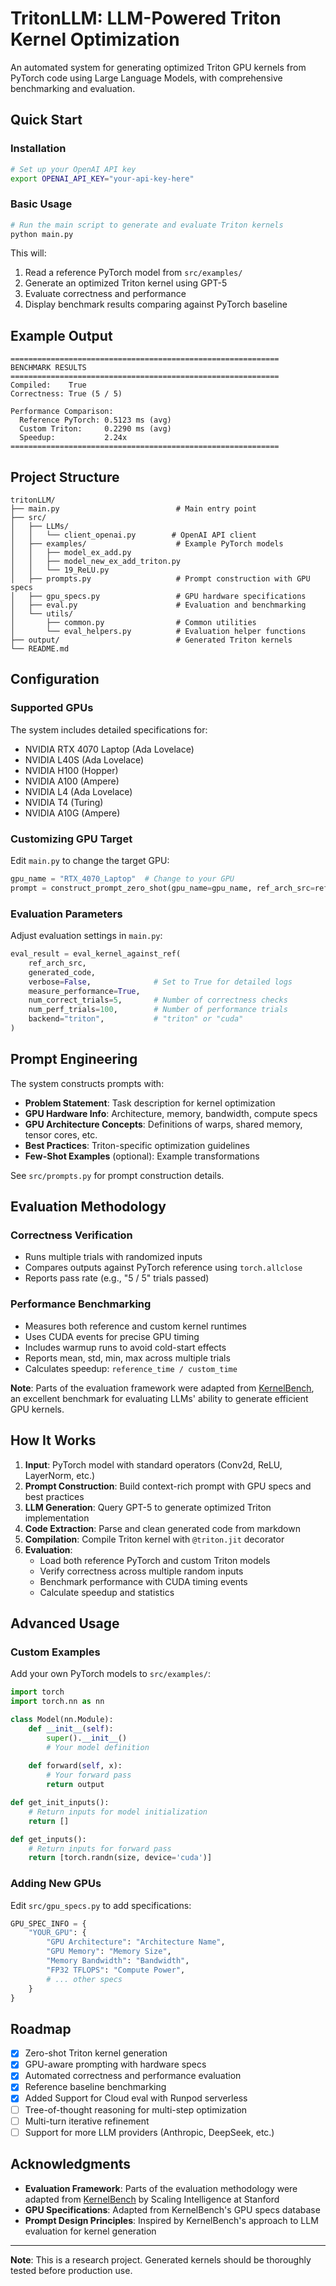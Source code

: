 # TritonLLM: LLM-Powered Triton Kernel Optimization

An automated system for generating optimized Triton GPU kernels from PyTorch code using Large Language Models, with comprehensive benchmarking and evaluation.

## Quick Start

### Installation

```bash
# Set up your OpenAI API key
export OPENAI_API_KEY="your-api-key-here"
```

### Basic Usage

```bash
# Run the main script to generate and evaluate Triton kernels
python main.py
```

This will:
1. Read a reference PyTorch model from `src/examples/`
2. Generate an optimized Triton kernel using GPT-5
3. Evaluate correctness and performance
4. Display benchmark results comparing against PyTorch baseline

## Example Output

```
============================================================
BENCHMARK RESULTS
============================================================
Compiled:    True
Correctness: True (5 / 5)

Performance Comparison:
  Reference PyTorch: 0.5123 ms (avg)
  Custom Triton:     0.2290 ms (avg)
  Speedup:           2.24x
============================================================
```

## Project Structure

```
tritonLLM/
├── main.py                          # Main entry point
├── src/
│   ├── LLMs/
│   │   └── client_openai.py        # OpenAI API client
│   ├── examples/                    # Example PyTorch models
│   │   ├── model_ex_add.py
│   │   ├── model_new_ex_add_triton.py
│   │   └── 19_ReLU.py
│   ├── prompts.py                   # Prompt construction with GPU specs
│   ├── gpu_specs.py                 # GPU hardware specifications
│   ├── eval.py                      # Evaluation and benchmarking
│   └── utils/
│       ├── common.py                # Common utilities
│       └── eval_helpers.py          # Evaluation helper functions
├── output/                          # Generated Triton kernels
└── README.md
```

## Configuration

### Supported GPUs

The system includes detailed specifications for:
- NVIDIA RTX 4070 Laptop (Ada Lovelace)
- NVIDIA L40S (Ada Lovelace)
- NVIDIA H100 (Hopper)
- NVIDIA A100 (Ampere)
- NVIDIA L4 (Ada Lovelace)
- NVIDIA T4 (Turing)
- NVIDIA A10G (Ampere)

### Customizing GPU Target

Edit `main.py` to change the target GPU:

```python
gpu_name = "RTX_4070_Laptop"  # Change to your GPU
prompt = construct_prompt_zero_shot(gpu_name=gpu_name, ref_arch_src=ref_arch_src)
```

### Evaluation Parameters

Adjust evaluation settings in `main.py`:

```python
eval_result = eval_kernel_against_ref(
    ref_arch_src,
    generated_code,
    verbose=False,              # Set to True for detailed logs
    measure_performance=True,
    num_correct_trials=5,       # Number of correctness checks
    num_perf_trials=100,        # Number of performance trials
    backend="triton",           # "triton" or "cuda"
)
```

## Prompt Engineering

The system constructs prompts with:
- **Problem Statement**: Task description for kernel optimization
- **GPU Hardware Info**: Architecture, memory, bandwidth, compute specs
- **GPU Architecture Concepts**: Definitions of warps, shared memory, tensor cores, etc.
- **Best Practices**: Triton-specific optimization guidelines
- **Few-Shot Examples** (optional): Example transformations

See `src/prompts.py` for prompt construction details.

## Evaluation Methodology

### Correctness Verification
- Runs multiple trials with randomized inputs
- Compares outputs against PyTorch reference using `torch.allclose`
- Reports pass rate (e.g., "5 / 5" trials passed)

### Performance Benchmarking
- Measures both reference and custom kernel runtimes
- Uses CUDA events for precise GPU timing
- Includes warmup runs to avoid cold-start effects
- Reports mean, std, min, max across multiple trials
- Calculates speedup: `reference_time / custom_time`

**Note**: Parts of the evaluation framework were adapted from [KernelBench](https://github.com/ScalingIntelligence/KernelBench), an excellent benchmark for evaluating LLMs' ability to generate efficient GPU kernels.

## How It Works

1. **Input**: PyTorch model with standard operators (Conv2d, ReLU, LayerNorm, etc.)
2. **Prompt Construction**: Build context-rich prompt with GPU specs and best practices
3. **LLM Generation**: Query GPT-5 to generate optimized Triton implementation
4. **Code Extraction**: Parse and clean generated code from markdown
5. **Compilation**: Compile Triton kernel with `@triton.jit` decorator
6. **Evaluation**:
   - Load both reference PyTorch and custom Triton models
   - Verify correctness across multiple random inputs
   - Benchmark performance with CUDA timing events
   - Calculate speedup and statistics

## Advanced Usage

### Custom Examples

Add your own PyTorch models to `src/examples/`:

```python
import torch
import torch.nn as nn

class Model(nn.Module):
    def __init__(self):
        super().__init__()
        # Your model definition
    
    def forward(self, x):
        # Your forward pass
        return output

def get_init_inputs():
    # Return inputs for model initialization
    return []

def get_inputs():
    # Return inputs for forward pass
    return [torch.randn(size, device='cuda')]
```

### Adding New GPUs

Edit `src/gpu_specs.py` to add specifications:

```python
GPU_SPEC_INFO = {
    "YOUR_GPU": {
        "GPU Architecture": "Architecture Name",
        "GPU Memory": "Memory Size",
        "Memory Bandwidth": "Bandwidth",
        "FP32 TFLOPS": "Compute Power",
        # ... other specs
    }
}
```

## Roadmap

- [x] Zero-shot Triton kernel generation
- [x] GPU-aware prompting with hardware specs
- [x] Automated correctness and performance evaluation
- [x] Reference baseline benchmarking
- [x] Added Support for Cloud eval with Runpod serverless
- [ ] Tree-of-thought reasoning for multi-step optimization
- [ ] Multi-turn iterative refinement
- [ ] Support for more LLM providers (Anthropic, DeepSeek, etc.)

## Acknowledgments

- **Evaluation Framework**: Parts of the evaluation methodology were adapted from [KernelBench](https://github.com/ScalingIntelligence/KernelBench) by Scaling Intelligence at Stanford
- **GPU Specifications**: Adapted from KernelBench's GPU specs database
- **Prompt Design Principles**: Inspired by KernelBench's approach to LLM evaluation for kernel generation

---

**Note**: This is a research project. Generated kernels should be thoroughly tested before production use.
